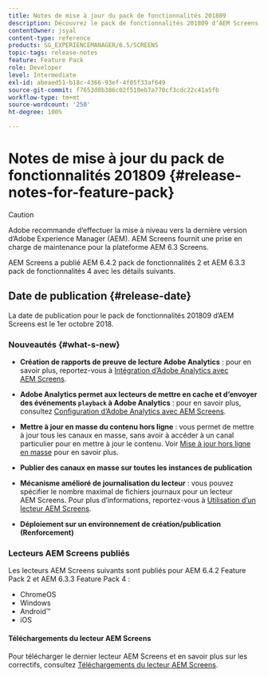 ```yaml
---
title: Notes de mise à jour du pack de fonctionnalités 201809
description: Découvrez le pack de fonctionnalités 201809 d’AEM Screens, publié le 1er octobre 2018.
contentOwner: jsyal
content-type: reference
products: SG_EXPERIENCEMANAGER/6.5/SCREENS
topic-tags: release-notes
feature: Feature Pack
role: Developer
level: Intermediate
exl-id: abeaed51-b18c-4366-93ef-4f05f33af649
source-git-commit: f7653d8b386c02f510eb7a770cf3cdc22c41a5fb
workflow-type: tm+mt
source-wordcount: '250'
ht-degree: 100%

---
```


# Notes de mise à jour du pack de fonctionnalités 201809 {#release-notes-for-feature-pack}

>[!CAUTION]
>
>Adobe recommande d’effectuer la mise à niveau vers la dernière version d’Adobe Experience Manager (AEM). AEM Screens fournit une prise en charge de maintenance pour la plateforme AEM 6.3 Screens.

AEM Screens a publié AEM 6.4.2 pack de fonctionnalités 2 et AEM 6.3.3 pack de fonctionnalités 4 avec les détails suivants.

## Date de publication {#release-date}

La date de publication pour le pack de fonctionnalités 201809 d’AEM Screens est le 1er octobre 2018.

### Nouveautés {#what-s-new}

* **Création de rapports de preuve de lecture Adobe Analytics** : pour en savoir plus, reportez-vous à [Intégration d’Adobe Analytics avec AEM Screens](adobe-analytics-integration-aem-screens.md).

* **Adobe Analytics permet aux lecteurs de mettre en cache et d’envoyer des événements `playback` à Adobe Analytics** : pour en savoir plus, consultez [Configuration d’Adobe Analytics avec AEM Screens](configuring-adobe-analytics-aem-screens.md).

* **Mettre à jour en masse du contenu hors ligne** : vous permet de mettre à jour tous les canaux en masse, sans avoir à accéder à un canal particulier pour en mettre à jour le contenu. Voir [Mise à jour hors ligne en masse](bulk-offline-update.md) pour en savoir plus.

* **Publier des canaux en masse sur toutes les instances de publication**
* **Mécanisme amélioré de journalisation du lecteur** : vous pouvez spécifier le nombre maximal de fichiers journaux pour un lecteur AEM Screens. Pour plus d’informations, reportez-vous à [Utilisation d’un lecteur AEM Screens](working-with-screens-player.md).

* **Déploiement sur un environnement de création/publication (Renforcement)**

### Lecteurs AEM Screens publiés

Les lecteurs AEM Screens suivants sont publiés pour AEM 6.4.2 Feature Pack 2 et AEM 6.3.3 Feature Pack 4 :

* ChromeOS
* Windows
* Android™
* iOS

#### Téléchargements du lecteur AEM Screens

Pour télécharger le dernier lecteur AEM Screens et en savoir plus sur les correctifs, consultez [Téléchargements du lecteur AEM Screens](https://download.macromedia.com/screens/).
